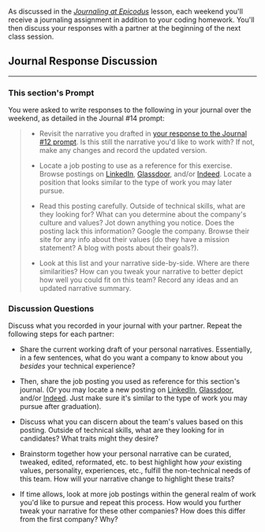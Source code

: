 As discussed in the _[Journaling at Epicodus](https://new.learnhowtoprogram.com/introduction-to-programming/git-html-and-css/homework-journaling-at-epicodus)_ lesson, each weekend you'll receive a journaling assignment in addition to your coding homework. You'll then discuss your responses with a partner at the beginning of the next class session.

## Journal Response Discussion
---

### This section's Prompt

You were asked to write responses to the following in your journal over the weekend, as detailed in the Journal #14 prompt:

> * Revisit the narrative you drafted in [your response to the Journal #12 prompt](https://new.learnhowtoprogram.com/journaling-curriculum/journal-prompts/journal-12). Is this still the narrative you'd like to work with? If not, make any changes and record the updated version.
>
> * Locate a job posting to use as a reference for this exercise. Browse postings on [LinkedIn](https://www.linkedin.com/jobs), [Glassdoor](https://www.glassdoor.com/index.htm), and/or [Indeed](https://www.indeed.com/l-Portland,-OR-jobs.html). Locate a position that looks similar to the type of work you may later pursue.
>
> * Read this posting carefully. Outside of technical skills, what are they looking for? What can you determine about the company's culture and values? Jot down anything you notice. Does the posting lack this information? Google the company. Browse their site for any info about their values (do they have a mission statement? A blog with posts about their goals?).
>
> * Look at this list and your narrative side-by-side. Where are there similarities? How can you tweak your narrative to better depict how well you could fit on this team? Record any ideas and an updated narrative summary.

### Discussion Questions

Discuss what you recorded in your journal with your partner. Repeat the following steps for each partner:

* Share the current working draft of your personal narratives. Essentially, in a few sentences, what do you want a company to know about you _besides_ your technical experience?

* Then, share the job posting you used as reference for this section's journal. (Or you may locate a new posting on [LinkedIn](https://www.linkedin.com/jobs), [Glassdoor](https://www.glassdoor.com/index.htm), and/or [Indeed](https://www.indeed.com/l-Portland,-OR-jobs.html). Just make sure it's similar to the type of work you may pursue after graduation).

* Discuss what you can discern about the team's values based on this posting. Outside of technical skills, what are they looking for in candidates? What traits might they desire?

* Brainstorm together how your personal narrative can be curated, tweaked, edited, reformated, etc. to best highlight how _your_ existing values, personality, experiences, etc., fulfill the non-technical needs of this team. How will your narrative change to highlight these traits?

* If time allows, look at more job postings within the general realm of work you'd like to pursue and repeat this process. How would you further tweak your narrative for these other companies? How does this differ from the first company? Why?
